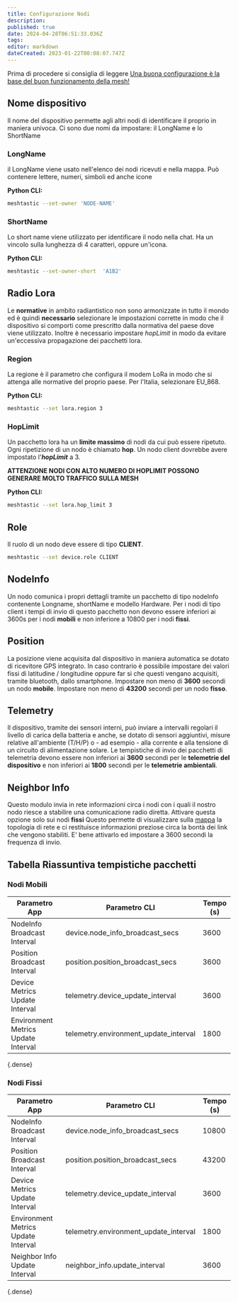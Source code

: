 ```yaml
---
title: Configurazione Nodi
description: 
published: true
date: 2024-04-28T06:51:33.036Z
tags: 
editor: markdown
dateCreated: 2023-01-22T00:08:07.747Z
---
```


Prima di procedere si consiglia di leggere [Una buona configurazione è la base del buon funzionamento della mesh!](/teoria/Mesh)

## Nome dispositivo
Il nome del dispositivo permette agli altri nodi di identificare il proprio in maniera univoca.
Ci sono due nomi da impostare: il LongName e lo ShortName 

### LongName
il LongName viene usato nell'elenco dei nodi ricevuti e nella mappa. 
Può contenere lettere, numeri, simboli ed anche icone

**Python CLI:**
```bash
meshtastic --set-owner 'NODE-NAME'
```

### ShortName
Lo short name viene utilizzato per identificare il nodo nella chat. Ha un vincolo sulla lunghezza di 4 caratteri, oppure un'icona.

**Python CLI:**
```bash
meshtastic --set-owner-short  'A1B2'
```

## Radio Lora
Le **normative** in ambito radiantistico non sono armonizzate in tutto il mondo ed è quindi **necessario** selezionare le impostazioni corrette in modo che il dispositivo si comporti come prescritto dalla normativa del paese dove viene utilizzato. Inoltre è necessario impostare *hopLimit* in modo da evitare un'eccessiva propagazione dei pacchetti lora.

### Region
La regione è il parametro che configura il modem LoRa in modo che si attenga alle normative del proprio paese. 
Per l'Italia, selezionare EU_868.

**Python CLI:**
```bash
meshtastic --set lora.region 3
```

### HopLimit
Un pacchetto lora ha un **limite massimo** di nodi da cui può essere ripetuto. 
Ogni ripetizione di un nodo è chiamato **hop**. 
Un nodo client dovrebbe avere impostato l'***hopLimit*** a 3.

**ATTENZIONE NODI CON ALTO NUMERO DI HOPLIMIT POSSONO GENERARE MOLTO TRAFFICO SULLA MESH**


**Python CLI:**
```bash
meshtastic --set lora.hop_limit 3
```

## Role
Il ruolo di un nodo deve essere di tipo **CLIENT**.

```bash
meshtastic --set device.role CLIENT
```
## NodeInfo

Un nodo comunica i propri dettagli tramite un pacchetto di tipo nodeInfo contenente Longname, shortName e modello Hardware. Per i nodi di tipo client i tempi di invio di questo pacchetto non devono essere inferiori ai 3600s per i nodi **mobili** e non inferiore a 10800 per i nodi **fissi**.

## Position

La posizione viene acquisita dal dispositivo in maniera automatica se dotato di ricevitore GPS integrato. In caso contrario è possibile impostare dei valori fissi di latitudine / longitudine oppure far si che questi vengano acquisiti, tramite bluetooth, dallo smartphone.
Impostare non meno di **3600** secondi un nodo **mobile**.
Impostare non meno di **43200** secondi per un nodo **fisso**.

## Telemetry

Il dispositivo, tramite dei sensori interni, può inviare a intervalli regolari il livello di carica della batteria e anche, se dotato di sensori aggiuntivi, misure relative all'ambiente (T/H/P) o - ad esempio - alla corrente e alla tensione di un circuito di alimentazione solare.
Le tempistiche di invio dei pacchetti di telemetria devono essere non inferiori ai **3600** secondi per le **telemetrie del dispositivo** e non inferiori ai **1800** secondi per le **telemetrie ambientali**.

## Neighbor Info

Questo modulo invia in rete informazioni circa i nodi con i quali il nostro nodo riesce a stabilire una comunicazione radio diretta. Attivare questa opzione solo sui nodi **fissi** Questo permette di visualizzare sulla [mappa](https://map.loraitalia.it/) la topologia di rete e ci restituisce informazioni preziose circa la bontà dei link che vengono stabiliti. E' bene attivarlo ed impostare a 3600 secondi la frequenza di invio.

## Tabella Riassuntiva tempistiche pacchetti

### Nodi Mobili

|           Parametro App             |           Parametro CLI               | Tempo (s) |
|-------------------------------------|---------------------------------------|-----------|
|     NodeInfo Broadcast Interval     |    device.node_info_broadcast_secs    |    3600   |
|     Position Broadcast Interval     |    position.position_broadcast_secs   |    3600   |
|    Device Metrics Update Interval   |    telemetry.device_update_interval   |    3600   |
| Environment Metrics Update Interval | telemetry.environment_update_interval |    1800   |
{.dense}

### Nodi Fissi

|           Parametro App             |           Parametro CLI               | Tempo (s) |
|-------------------------------------|---------------------------------------|-----------|
|     NodeInfo Broadcast Interval     |    device.node_info_broadcast_secs    |    10800   |
|     Position Broadcast Interval     |    position.position_broadcast_secs   |    43200   |
|    Device Metrics Update Interval   |    telemetry.device_update_interval   |    3600   |
| Environment Metrics Update Interval | telemetry.environment_update_interval |    1800   |
|    Neighbor Info Update Interval    |      neighbor_info.update_interval    |    3600   |
{.dense}

